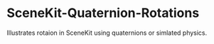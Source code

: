 # SceneKit-Quaternion-Rotations
Illustrates rotaion in SceneKit using quaternions or simlated physics.
